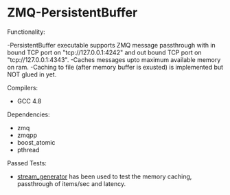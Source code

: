 ZMQ-PersistentBuffer
====================

Functionality:

  -PersistentBuffer executable supports ZMQ message passthrough with in bound TCP port on "tcp://127.0.0.1:4242" and out bound TCP port on "tcp://127.0.0.1:4343".
  -Caches messages upto maximum available memory on ram.
  -Caching to file (after memory buffer is exusted) is implemented but NOT glued in yet.

Compilers:
  - GCC 4.8

Dependencies: 
  - zmq
  - zmqpp
  - boost_atomic
  - pthread
  
Passed Tests:
  - [stream_generator](https://github.com/datasift/ds-recruitment/tree/develop/stream_generator) has been used to test the memory caching, passthrough of items/sec and latency.
  